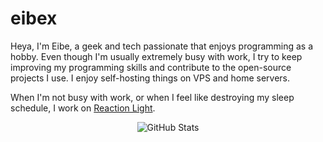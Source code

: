 # eibex

  Heya, I'm Eibe, a geek and tech passionate that enjoys programming as a hobby. Even though I'm usually extremely busy with work, I try to keep improving my programming skills and contribute to the open-source projects I use. I enjoy self-hosting things on VPS and home servers.
 
  When I'm not busy with work, or when I feel like destroying my sleep schedule, I work on [Reaction Light](https://github.com/eibex/reaction-light).

  
<div align="center">

  ![GitHub Stats](https://github-readme-stats.vercel.app/api?username=eibex&theme=default%20&include_all_commits=true&show_icons=true&hide_title=true&hide_border=false&count_private=true&bg_color=f8f8e3&text_color=8e7067&icon_color=30281c&border_color=30281c&title_color=30281c)

</div>
